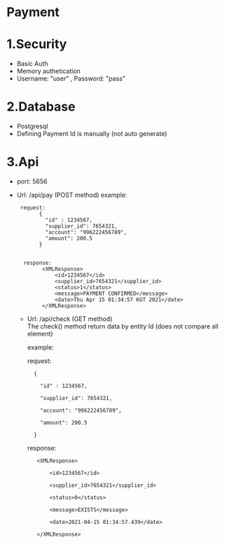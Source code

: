 # Payment

#  1.Security

   * Basic Auth
   * Memory authetication
   * Username: "user" , Password: "pass"
   
#  2.Database

   *  Postgresql
   *  Defining Payment Id is manually (not auto generate)
    
#  3.Api

   *  port: 5656
   * Url: /api/pay  (POST method)
           example: 
          
          request:
                {
                  "id" : 1234567,
                  "supplier_id": 7654321,
                  "account": "996222456789",
                  "amount": 200.5 
                }
                 
                 
           response:     
                 <XMLResponse>
                     <id>1234567</id>
                     <supplier_id>7654321</supplier_id>
                     <status>1</status>
                     <message>PAYMENT CONFIRMED</message>
                     <date>Thu Apr 15 01:34:57 KGT 2021</date>
                 </XMLResponse>
                 
                 
        * Url: /api/check  (GET method)  
        The check() method return data by entity Id (does not compare all element)
        
           example: 
           
          
          request:
          
                {
                
                  "id" : 1234567,
                  
                  "supplier_id": 7654321,
                  
                  "account": "996222456789",
                  
                  "amount": 200.5 
                  
                }
                
                 
                 
           response:    
           
                 <XMLResponse>
                 
                     <id>1234567</id>
                     
                     <supplier_id>7654321</supplier_id>
                     
                     <status>0</status>
                     
                     <message>EXISTS</message>
                     
                     <date>2021-04-15 01:34:57.439</date>
                     
                 </XMLResponse>
       
              
